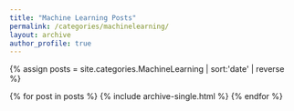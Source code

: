 ```yaml
---
title: "Machine Learning Posts"
permalink: /categories/machinelearning/
layout: archive
author_profile: true
---
```


{% assign posts = site.categories.MachineLearning | sort:'date' | reverse %}

{% for post in posts %}
    {% include archive-single.html %}
{% endfor %}
